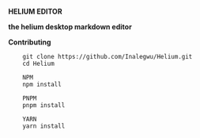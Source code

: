 **HELIUM EDITOR**

**the helium desktop markdown editor**

**Contributing**

```
    git clone https://github.com/Inalegwu/Helium.git
    cd Helium

    NPM
    npm install

    PNPM
    pnpm install

    YARN
    yarn install

```
